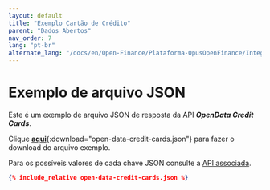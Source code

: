 ```yaml
---
layout: default
title: "Exemplo Cartão de Crédito"
parent: "Dados Abertos"
nav_order: 7
lang: "pt-br"
alternate_lang: "/docs/en/Open-Finance/Plataforma-OpusOpenFinance/Integração/apis-dados-abertos/DadosAbertos-CreditCard/"
---
```


# Exemplo de arquivo JSON

Este é um exemplo de arquivo JSON de resposta da API ***OpenData Credit Cards***.

Clique [**aqui**](open-data-credit-cards.json){:download="open-data-credit-cards.json"} para fazer o download do arquivo exemplo.

Para os possíveis valores de cada chave JSON consulte a [API associada][Link-API].

```json
{% include_relative open-data-credit-cards.json %}
```

[Link-API]: ../../../../swagger-ui/index.html?api=open-data-credit-cards
